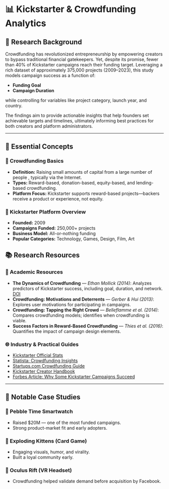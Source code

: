 # 📊 Kickstarter & Crowdfunding Analytics

## 🔎 Research Background

Crowdfunding has revolutionized entrepreneurship by empowering creators to
 bypass traditional financial gatekeepers. Yet, despite its promise, fewer than
  40% of Kickstarter campaigns reach their funding target. Leveraging a rich
   dataset of approximately 375,000 projects (2009–2023), this study models
    campaign success as a function of:

* **Funding Goal**
* **Campaign Duration**

while controlling for variables like project category, launch year, and country.

The findings aim to provide actionable insights that help founders set
 achievable targets and timelines, ultimately informing best practices for both
  creators and platform administrators.

---

## 🧾 Essential Concepts

### 📌 Crowdfunding Basics

* **Definition:** Raising small amounts of capital from a large number of people
, typically via the Internet.
* **Types:** Reward-based, donation-based, equity-based, and lending-based crowdfunding.
* **Platform Focus:** Kickstarter supports reward-based projects—backers receive
 a product or experience, not equity.

### 🚀 Kickstarter Platform Overview

* **Founded:** 2009
* **Campaigns Funded:** 250,000+ projects
* **Business Model:** All-or-nothing funding
* **Popular Categories:** Technology, Games, Design, Film, Art

## 📚 Research Resources

### 🔬 Academic Resources

* **The Dynamics of Crowdfunding** — *Ethan Mollick (2014)*: Analyzes predictors
 of Kickstarter success, including goal, duration, and network. [DOI](https://doi.org/10.1016/j.jbusvent.2013.06.005)
* **Crowdfunding: Motivations and Deterrents** — *Gerber & Hui (2013)*: Explores
 user motivations for participating in campaigns.
* **Crowdfunding: Tapping the Right Crowd** — *Belleflamme et al. (2014)*:
 Compares crowdfunding models; identifies when crowdfunding is viable.
* **Success Factors in Reward-Based Crowdfunding** — *Thies et al. (2016)*:
 Quantifies the impact of campaign design elements.

### 🌐 Industry & Practical Guides

* [Kickstarter Official Stats](https://www.kickstarter.com/help/stats)
* [Statista: Crowdfunding Insights](https://www.statista.com/topics/1283/crowdfunding/)
* [Startups.com Crowdfunding Guide](https://www.startups.com/library/expert-advice/crowdfunding)
* [Kickstarter Creator Handbook](https://www.kickstarter.com/help/handbook)
* [Forbes Article: Why Some Kickstarter Campaigns Succeed](https://www.forbes.com/sites/forbesbusinesscouncil/2020/07/29/why-some-kickstarter-campaigns-succeed-while-others-fail)

---

## 🧠 Notable Case Studies

### 🧩 Pebble Time Smartwatch

* Raised \$20M — one of the most funded campaigns.
* Strong product-market fit and early adopters.

### 🎨 Exploding Kittens (Card Game)

* Engaging visuals, humor, and virality.
* Built a loyal community early.

### 🎥 Oculus Rift (VR Headset)

* Crowdfunding helped validate demand before acquisition by Facebook.
